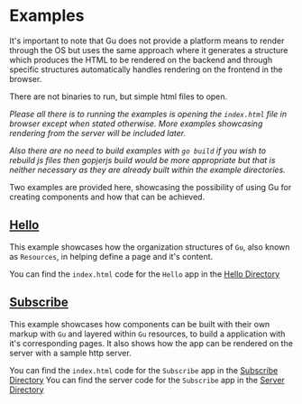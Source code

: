 # Examples
It's important to note that Gu does not provide a platform means to render through 
the OS but uses the same approach where it generates a structure which produces 
the HTML to be rendered on the backend and through specific structures automatically
handles rendering on the frontend in the browser. 

There are not binaries to run, but simple html files to open.

*Please all there is to running the examples is opening the `index.html` file in 
browser except when stated otherwise. More examples showcasing rendering from 
the server will be included later.*

*Also there are no need to build examples with `go build` if you wish to rebuild 
js files then gopjerjs build would be more appropriate but that is neither necessary
as they are already built within the example directories.*

Two examples are provided here, showcasing the possibility of using Gu for creating components 
and how that can be achieved.

## [Hello](./hello/)
This example showcases how the organization structures of `Gu`, also known as `Resources`,
in helping define a page and it's content.

You can find the `index.html` code for the `Hello` app in the [Hello Directory](./Hello)

## [Subscribe](./subscribe)
This example showcases how components can be built with their own markup with `Gu`
and layered within `Gu` resources, to build a application with it's corresponding pages. 
It also shows how the app can be rendered on the server with a sample http server.

You can find the `index.html` code for the `Subscribe` app in the [Subscribe Directory](./subscribe)
You can find the server code for the `Subscribe` app in the [Server Directory](./subscribe/server)


